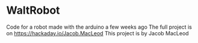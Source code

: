 # WaltRobot
Code for a robot made with the arduino a few weeks ago 
The full project is on https://hackaday.io/Jacob.MacLeod
This project is by Jacob MacLeod
